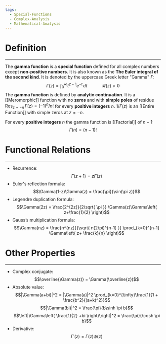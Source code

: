 ```yaml
---
tags:
  - Special-Functions
  - Complex-Analysis
  - Mathematical-Analysis
---
```

# Definition
---
The **gamma function** is a **special function** defined for all complex numbers except **non-positive numbers**. It is also known as the **The Euler integral of the second kind**. It is denoted by the uppercase Greek letter "Gamma" $\Gamma$:
$$
\Gamma(z) = \int_{0}^{\infty} t^{z-1}e^{-t} \, dt \hspace{3em} \mathcal{R}(z) > 0 
$$
The **gamma function** is defined by **analytic continuation**. It is a [[Meromorphic]] function with no **zeros** and with **simple poles** of residue $\text{Res}_{z = -n}\,\Gamma(z) = (-1)^n / n!$ for every **positive integers** $n$. $1/\Gamma(z)$ is an [[Entire Function]] with simple zeros at $z=-n$. 

For every **positive integers** $n$ the gamma function is [[Factorial]] of $n-1$:
$$
\Gamma(n) = (n-1)!
$$

# Functional Relations
---

- Recurrence:
  $$\Gamma(z+1) = z\Gamma(z)$$
- Euler's reflection formula:
  $$\Gamma(1-z)\Gamma(z) = \frac{\pi}{\sin(\pi z)}$$
- Legendre duplication formula:
  $$\Gamma(2z) = \frac{2^{2z}}{2\sqrt{ \pi }} \Gamma(z)\Gamma\left( z+\frac{1}{2} \right)$$
- Gauss’s multiplication formula:
  $$\Gamma(nz) = \frac{n^{nz}}{\sqrt{ n(2\pi)^{n-1} }} \prod_{k=0}^{n-1} \Gamma\left( z+ \frac{k}{n} \right)$$
# Other Properties
---
- Complex conjugate:
  $$\overline{\Gamma(z)} = \Gamma(\overline{z})$$
- Absolute value:
  $$|\Gamma(a+bi)|^2 = |\Gamma(a)|^2 \prod_{k=0}^{\infty}\frac{1}{1 + \frac{b^2}{(a+k)^2}}$$
  $$|\Gamma(bi)|^2 = \frac{\pi}{b\sinh \pi b}$$
  $$\left|\Gamma\left( \frac{1}{2} +bi \right)\right|^2 = \frac{\pi}{\cosh \pi b}$$
- Derivative:
  $$\Gamma'(z) = \Gamma(z) \psi(z)$$